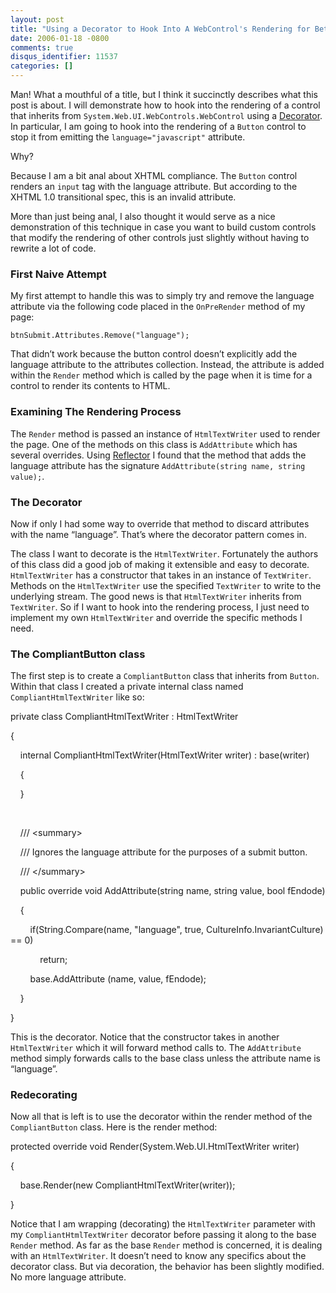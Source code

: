 ```yaml
---
layout: post
title: "Using a Decorator to Hook Into A WebControl's Rendering for Better XHTML Compliance"
date: 2006-01-18 -0800
comments: true
disqus_identifier: 11537
categories: []
---
```

Man! What a mouthful of a title, but I think it succinctly describes
what this post is about. I will demonstrate how to hook into the
rendering of a control that inherits from
`System.Web.UI.WebControls.WebControl` using a
[Decorator](http://www.dofactory.com/Patterns/PatternDecorator.aspx). In
particular, I am going to hook into the rendering of a `Button` control
to stop it from emitting the `language="javascript"` attribute.

Why?

Because I am a bit anal about XHTML compliance. The `Button` control
renders an `input` tag with the language attribute. But according to the
XHTML 1.0 transitional spec, this is an invalid attribute.

More than just being anal, I also thought it would serve as a nice
demonstration of this technique in case you want to build custom
controls that modify the rendering of other controls just slightly
without having to rewrite a lot of code.

### First Naive Attempt

My first attempt to handle this was to simply try and remove the
language attribute via the following code placed in the `OnPreRender`
method of my page:

~~~~ {style="margin: 0px;"}
btnSubmit.Attributes.Remove("language");
~~~~

That didn’t work because the button control doesn’t explicitly add the
language attribute to the attributes collection. Instead, the attribute
is added within the `Render` method which is called by the page when it
is time for a control to render its contents to HTML.

### Examining The Rendering Process

The `Render` method is passed an instance of `HtmlTextWriter` used to
render the page. One of the methods on this class is `AddAttribute`
which has several overrides. Using
[Reflector](http://www.aisto.com/roeder/dotnet/) I found that the method
that adds the language attribute has the signature
`AddAttribute(string name, string value);`.

### The Decorator

Now if only I had some way to override that method to discard attributes
with the name “language”. That’s where the decorator pattern comes in.

The class I want to decorate is the `HtmlTextWriter`. Fortunately the
authors of this class did a good job of making it extensible and easy to
decorate. `HtmlTextWriter` has a constructor that takes in an instance
of `TextWriter`. Methods on the `HtmlTextWriter` use the specified
`TextWriter` to write to the underlying stream. The good news is that
`HtmlTextWriter` inherits from `TextWriter`. So if I want to hook into
the rendering process, I just need to implement my own `HtmlTextWriter`
and override the specific methods I need.

### The CompliantButton class

The first step is to create a `CompliantButton` class that inherits from
`Button`. Within that class I created a private internal class named
`CompliantHtmlTextWriter` like so:

private class CompliantHtmlTextWriter : HtmlTextWriter

{

    internal CompliantHtmlTextWriter(HtmlTextWriter writer) :
base(writer)

    {

    }

 

    /// \<summary\>

    /// Ignores the language attribute for the purposes of a submit
button.

    /// \</summary\>

    public override void AddAttribute(string name, string value, bool
fEndode)

    {

        if(String.Compare(name, "language", true,
CultureInfo.InvariantCulture) == 0)

            return;

        base.AddAttribute (name, value, fEndode);

    }

}

This is the decorator. Notice that the constructor takes in another
`HtmlTextWriter` which it will forward method calls to. The
`AddAttribute` method simply forwards calls to the base class unless the
attribute name is “language”.

### Redecorating

Now all that is left is to use the decorator within the render method of
the `CompliantButton` class. Here is the render method:

protected override void Render(System.Web.UI.HtmlTextWriter writer)

{

    base.Render(new CompliantHtmlTextWriter(writer));

}

Notice that I am wrapping (decorating) the `HtmlTextWriter` parameter
with my `CompliantHtmlTextWriter` decorator before passing it along to
the base `Render` method. As far as the base `Render` method is
concerned, it is dealing with an `HtmlTextWriter`. It doesn’t need to
know any specifics about the decorator class. But via decoration, the
behavior has been slightly modified. No more language attribute.

